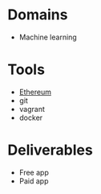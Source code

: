 # Domains

- Machine learning

# Tools

- [Ethereum](https://www.ethereum.org/)
- git
- vagrant
- docker

# Deliverables

- Free app
- Paid app

